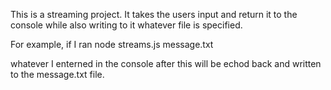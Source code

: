 This is a streaming project.  It takes the users input and return it to the console while also writing to it whatever file is specified.

For example, if I ran node streams.js message.txt 

whatever I enterned in the console after this will be echod back and written to the message.txt file.


